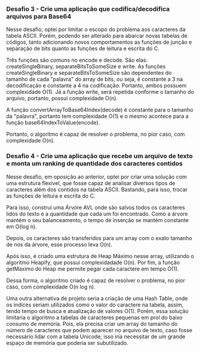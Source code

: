### Desafio 3 - Crie uma aplicação que codifica/decodifica arquivos para Base64

Nesse desafio, optei por limitar o escopo do problema aos caracteres da tabela ASCII. Porém, podendo ser alterado para abarcar novas tabelas de códigos, tanto adicionando novos comportamentos as funções de junção e separação de bits quanto as funções de leitura e escrita do C.

Três funções são comuns no encode e decode. São elas: createSingleBinary, separateBitsToSomeSize e write. As funções createSingleBinary e separateBitsToSomeSize são dependentes do tamanho de cada "palavra" do array de bits, ou seja, é constante a 3 na decodificação e constante a 4 na codificação. Portanto, ambos possuem complexidade O(1). Já a função write, será repetida conforme o tamanho do arquivo, portanto, possui complexidade O(n).

A função convertArrayToBase64Index(decode) é constante para o tamanho da "palavra", portanto tem complexidade O(1) e o mesmo acontece para a função base64IndexToValue(encode).

Portanto, o algoritmo é capaz de resolver o problema, no pior caso, com complexidade O(n).

### Desafio 4 - Crie uma aplicação que recebe um arquivo de texto e monta um ranking de quantidade dos caracteres contidos

Nesse desafio, em oposição ao anterior, optei por criar uma solução com uma estrutura flexível, que fosse capaz de analisar diversos tipos de caracteres além dos contidos na tabela ASCII. Bastando, para isso, trocar as funções de leitura e escrita do C.

Para isso, construí uma Árvore AVL onde são salvos todos os caracteres lidos do texto e a quantidade que cada um foi encontrado. Como a árvore mantém o seu balanceamento, o tempo de inserção se mantém constante em O(log n). 

Depois, os caracteres são transferidos para um array com o exato tamanho de nós da árvore, esse processo leva O(n). 

Após isso, é criado uma estrutura de Heap Máximo nesse array, utilizando o algoritmo Heapify, que possui complexidadade O(n). Por fim, a função getMaximo do Heap me permite pegar cada caractere em tempo O(1). 

Dessa forma, o algoritmo criado é capaz de resolver o problema, no pior caso, com complexidade O(n log n). 

Uma outra alternativa de projeto seria a criação de uma Hash Table, onde os indíces seriam utilizados como o valor do caractere na tabela, assim, tendo tempo de busca e atualização de valores O(1). Porém, essa solução limitaria o algoritmo a tabelas de caracteres pequenas em prol do baixo consumo de memória. Pois, ela precisa criar um array do tamanho do número de caracteres que podem aparecer no arquivo de texto, caso fosse necessário lidar com a tabela Unicode, isso iria necessitar de um grande espaço de memória que poderia ser subutilizado. 

